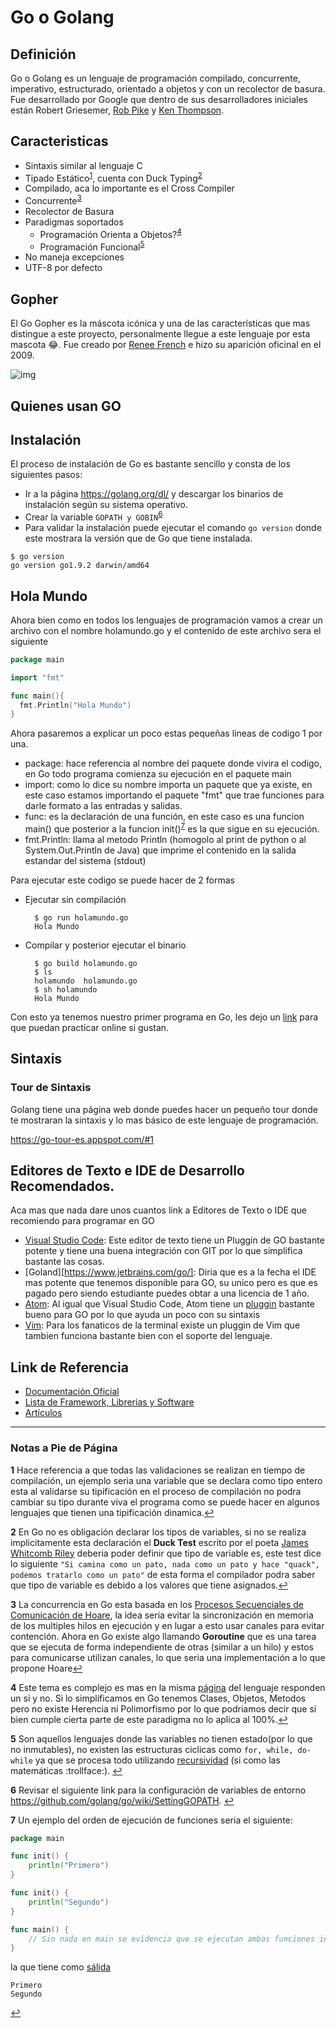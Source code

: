 # Go o Golang
## Definición

Go o Golang es un lenguaje de programación compilado, concurrente, imperativo, estructurado, orientado a objetos y con un recolector de basura. Fue desarrollado por Google que dentro de sus desarrolladores iniciales están Robert Griesemer,  [Rob Pike](https://en.wikipedia.org/wiki/Rob_Pike) y  [Ken Thompson](https://en.wikipedia.org/wiki/Ken_Thompson).

## Caracteristicas

- Sintaxis similar al lenguaje C
- Tipado Estático<sup id="a1">[1](#f1)</sup>, cuenta con Duck Typing<sup id="a2">[2](#f2)</sup>
- Compilado, aca lo importante es el Cross Compiler
- Concurrente<sup id="a3">[3](#f3)</sup>
- Recolector de Basura
- Paradigmas soportados
  - Programación Orienta a Objetos?<sup id="a4">[4](#f4)</sup>
  - Programación Funcional<sup id="a5">[5](#f5)</sup>
- No maneja excepciones
- UTF-8 por defecto

##  Gopher 

El Go Gopher es la máscota icónica y una de las características que mas distingue a este proyecto, personalmente llegue a este lenguaje por esta mascota :joy:. Fue creado por [Renee French](http://reneefrench.blogspot.cl) e hizo su aparición oficinal en el 2009.

![img](https://qph.ec.quoracdn.net/main-qimg-716a9a93c3a28db4dead8e36d3046035)

## Quienes usan GO

## Instalación

El proceso de instalación de Go es bastante sencillo y consta de los siguientes pasos:

- Ir a la página https://golang.org/dl/ y descargar los binarios de instalación según su sistema operativo.
- Crear la variable ```GOPATH y GOBIN```<sup id="a6">[6](#f6)</sup>
- Para validar la instalación puede ejecutar el comando ```go version``` donde este mostrara la versión que de Go que tiene instalada.

```
$ go version
go version go1.9.2 darwin/amd64
```

## Hola Mundo

Ahora bien como en todos los lenguajes de programación vamos a crear un archivo con el nombre holamundo.go y el contenido de este archivo sera el siguiente


```go
package main

import "fmt"

func main(){
  fmt.Println("Hola Mundo")
}
```

Ahora pasaremos a explicar un poco estas pequeñas lineas de codigo 1 por una.

- package: hace referencia al nombre del paquete donde vivira el codigo, en Go todo programa comienza su ejecución en el paquete main
- import: como lo dice su nombre importa un paquete que ya existe, en este caso estamos importando el paquete "fmt" que trae funciones para darle formato a las entradas y salidas.
- func: es la declaración de una función, en este caso es una funcion main() que posterior a la funcion init()<sup id="a7">[7](#f7)</sup> es la que sigue en su ejecución.
- fmt.Println: llama al metodo Println (homogolo al print de python o al System.Out.Println de Java) que imprime el contenido en la salida estandar del sistema (stdout) 

Para ejecutar este codigo se puede hacer de 2 formas

- Ejecutar sin compilación

  ```
    $ go run holamundo.go
    Hola Mundo
  ```

- Compilar y posterior ejecutar el binario

  ```
    $ go build holamundo.go
    $ ls
    holamundo  holamundo.go
    $ sh holamundo
    Hola Mundo
  ```

Con esto ya tenemos nuestro primer programa en Go, les dejo un [link](https://play.golang.org/p/Ws2MAOgom1C) para que puedan practicar online si gustan.

## Sintaxis

### Tour de Sintaxis

Golang tiene una página web donde puedes hacer un pequeño tour donde te mostraran la sintaxis y lo mas básico de este lenguaje de programación.

https://go-tour-es.appspot.com/#1

## Editores de Texto e IDE de Desarrollo Recomendados.

Aca mas que nada dare unos cuantos link a Editores de Texto o IDE que recomiendo para programar en GO

- [Visual Studio Code](https://code.visualstudio.com): Este editor de texto tiene un Pluggin de GO bastante potente y tiene una buena integración con GIT por lo que simplifica bastante las cosas.
- [Goland][https://www.jetbrains.com/go/]: Diria que es a la fecha el IDE mas potente que tenemos disponible para GO, su unico pero es que es pagado pero siendo estudiante puedes obtar a una licencia de 1 año.
- [Atom](https://atom.io/): Al igual que Visual Studio Code, Atom tiene un [pluggin](https://atom.io/packages/go-plus) bastante bueno para GO por lo que ayuda un poco con su sintaxis
- [Vim](https://github.com/fatih/vim-go): Para los fanaticos de la terminal existe un pluggin de Vim que tambien funciona bastante bien con el soporte del lenguaje.

## Link de Referencia

- [Documentación Oficial](https://golang.org/doc/)
- [Lista de Framework, Librerias y Software](https://github.com/avelino/awesome-go)
- [Artículos](https://github.com/golang/go/wiki/Articles)

---
### Notas a Pie de Página

<b id="f1">1</b> Hace referencia a que todas las validaciones se realizan en tiempo de compilación, un ejemplo seria una variable que se declara como tipo entero esta al validarse su tipificación en el proceso de compilación no podra cambiar su tipo durante viva el programa como se puede hacer en algunos lenguajes que tienen una tipificación dinamica.[↩](#a1)

<b id="f2">2</b> En Go no es obligación declarar los tipos de variables, si no se realiza implicitamente esta declaración el **Duck Test** escrito por el poeta  [James Whitcomb Riley](https://en.wikipedia.org/wiki/James_Whitcomb_Riley) deberia poder definir que tipo de variable es, este test dice lo siguiente  ```"Si camina como un pato, nada como un pato y hace "quack", podemos tratarlo como un pato"``` de esta forma el compilador podra saber que tipo de variable es debido a los valores que tiene asignados.[↩](#a2)

<b id="f3">3</b> La concurrencia en Go esta basada en los [Procesos Secuenciales de Comunicación de Hoare](https://en.wikipedia.org/wiki/Communicating_sequential_processes), la idea seria evitar la sincronización en memoria de los multiples hilos en ejecución y en lugar a esto usar canales para evitar contención. Ahora en Go existe algo llamando **Goroutine** que es una tarea que se ejecuta de forma independiente de otras (similar a un hilo) y estos para comunicarse utilizan canales, lo que seria una implementación a lo que propone Hoare[↩](#a3)

<b id="f4">4</b> Este tema es complejo es mas en la misma [página](https://golang.org/doc/faq#Is_Go_an_object-oriented_language) del lenguaje responden un si y no. Si lo simplificamos en Go tenemos Clases, Objetos, Metodos pero no existe Herencia ni Polimorfismo por lo que podriamos decir que si bien cumple cierta parte de este paradigma no lo aplica al 100%.[↩](#a4)

<b id="f5">5</b> Son aquellos lenguajes donde las variables no tienen estado(por lo que no inmutables), no existen las estructuras ciclicas como ```for, while, do-while``` ya que se procesa todo utilizando [recursividad](https://en.wikipedia.org/wiki/Recursive_definition) (si como las matemáticas :trollface:). [↩](#a5)

<b id="f6">6</b> Revisar el siguiente link para la configuración de variables de entorno https://github.com/golang/go/wiki/SettingGOPATH.   [↩](#a6)

<b id="f7">7</b> Un ejemplo del orden de ejecución de funciones seria el siguiente:

```go
package main

func init() {
    println("Primero")
}

func init() {
    println("Segundo")
}

func main() {
    // Sin nada en main se evidencia que se ejecutan ambas funciones init
}
```
la que tiene como [sálida](https://play.golang.org/p/heKgYFrgl40)

```
Primero
Segundo
```
[↩](#a7)